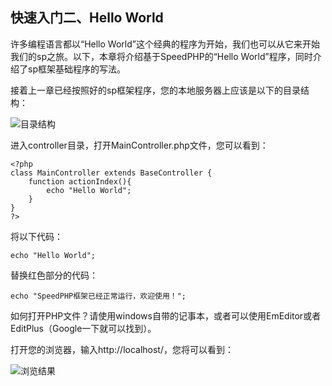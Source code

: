 ## 快速入门二、Hello World

许多编程语言都以“Hello World”这个经典的程序为开始，我们也可以从它来开始我们的sp之旅。以下，本章将介绍基于SpeedPHP的“Hello World”程序，同时介绍了sp框架基础程序的写法。

接着上一章已经按照好的sp框架程序，您的本地服务器上应该是以下的目录结构：

![目录结构](images/1.jpg)

进入controller目录，打开MainController.php文件，您可以看到：
```
<?php
class MainController extends BaseController {
	function actionIndex(){
		echo "Hello World";
	}
}
?>
```
将以下代码：
```
echo "Hello World";
```
替换红色部分的代码：

```
echo "SpeedPHP框架已经正常运行，欢迎使用！";
```

如何打开PHP文件？请使用windows自带的记事本，或者可以使用EmEditor或者EditPlus（Google一下就可以找到）。

打开您的浏览器，输入http://localhost/，您将可以看到：

![浏览结果](images/4.jpg)

